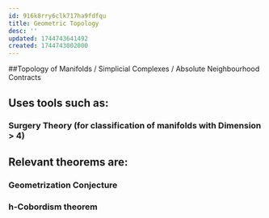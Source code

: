 ```yaml
---
id: 916k8rry6clk717ha9fdfqu
title: Geometric Topology
desc: ''
updated: 1744743641492
created: 1744743002000
---
```

##Topology of Manifolds / Simplicial Complexes / Absolute Neighbourhood Contracts

## Uses tools such as:

### Surgery Theory (for classification of manifolds with Dimension > 4)

## Relevant theorems are:

### Geometrization Conjecture
### h-Cobordism theorem